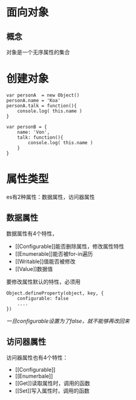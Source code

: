 # 面向对象

## 概念
对象是一个无序属性的集合

# 创建对象
```
var personA  = new Object()
personA.name = 'Koa' 
personA.talk = function(){
    console.log( this.name )
}

var personB = {
    name: 'Von',
    talk: function(){
        console.log( this.name )
    }
}
```

# 属性类型
es有2种属性：数据属性，访问器属性

## 数据属性
数据属性有4个特性，

- [[Configurable]]能否删除属性，修改属性特性
- [[Enumerable]]能否被for-in遍历
- [[Writable]]值能否被修改
- [[Value]]数据值

要修改属性默认的特性，必须用
```
Object.defineProperty(object, key, {
    configurable: false
    ....
})

```
*一旦configurable设置为了false，就不能够再改回来*


## 访问器属性
访问器属性也有4个特性：

- [[Configurable]]
- [[Enumerbale]]
- [[Get]]读取属性时，调用的函数
- [[Set]]写入属性时，调用的函数






